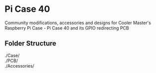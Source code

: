 # Pi Case 40

Community modifications, accessories and designs for Cooler Master's Raspberry Pi Case - Pi Case 40 and its GPIO redirecting PCB

## Folder Structure

./Case/  
./PCB/  
./Accessories/  
